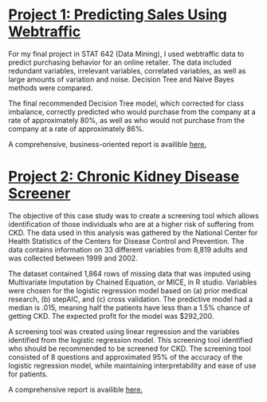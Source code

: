
# [Project 1: Predicting Sales Using Webtraffic](https://github.com/JaclynGlosson/Predicting_Online_Sales)
For my final project in STAT 642 (Data Mining), I used webtraffic data to predict purchasing behavior for an online retailer. The data included redundant variables, irrelevant variables, correlated variables, as well as large amounts of variation and noise. Decision Tree and Naive Bayes methods were compared. 

The final recommended Decision Tree model, which corrected for class imbalance, correctly predicted who would purchase from the company at a rate of approximately 80%, as well as who would not purchase from the company at a rate of approximately 86%.

A comprehensive, business-oriented report is availible [here.](https://github.com/JaclynGlosson/Predicting_Online_Sales/blob/main/Decision%20Tree%20and%20Naive%20Bayes%20Project.pdf)

# [Project 2: Chronic Kidney Disease Screener](https://github.com/JaclynGlosson/Predicting_CKD)
The objective of this case study was to create a screening tool which allows identification of those individuals who are at a higher risk of suffering from CKD. The data used in this analysis was gathered by the National Center for Health Statistics of the Centers for Disease Control and Prevention. The data contains information on 33 different variables from 8,819 adults and was collected between 1999 and 2002.

The dataset contained 1,864 rows of missing data that was imputed using Multivariate Imputation by Chained Equation, or MICE, in R studio. Variables were chosen for the logistic regression model based on (a) prior medical research, (b) stepAIC, and (c) cross validation. The predictive model had a median is .015, meaning half the patients have less than a 1.5% chance of getting CKD. The expected profit for the model was $292,200.

A screening tool was created using linear regression and the variables identified from the logistic regression model. This screening tool identified who should be recommended to be screened for CKD. The screening tool consisted of 8 questions and approximated 95% of the accuracy of the logistic regression model, while maintaining interpretability and ease of use for patients.

A comprehensive report is availible [here.](https://github.com/JaclynGlosson/Predicting_CKD/blob/main/CKD%20Case%20Study.pdf)
